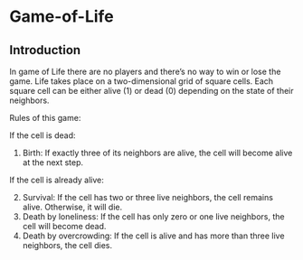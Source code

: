# Game-of-Life
## Introduction
In game of Life there are no players and there’s no way to win or lose the game. Life takes place on a two-dimensional grid of square cells. Each square cell can be either alive (1) or dead (0) depending on the state of their neighbors.

Rules of this game:

If the cell is dead:

1. Birth: If exactly three of its neighbors are alive, the cell will become alive at the next step.

If the cell is already alive:

2. Survival: If the cell has two or three live neighbors, the cell remains alive. Otherwise, it will die.
3. Death by loneliness: If the cell has only zero or one live neighbors, the cell will become dead.
4. Death by overcrowding: If the cell is alive and has more than three live neighbors, the cell dies.
